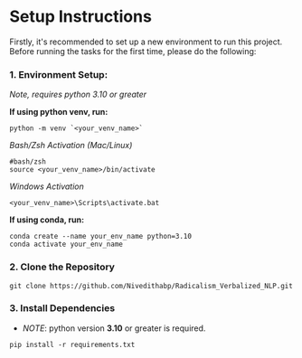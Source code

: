 # Setup Instructions

Firstly, it's recommended to set up a new environment to run this project. Before running the tasks for the first time, please do the following:

### 1. **Environment Setup:**

*Note, requires python 3.10 or greater*

**If using python venv, run:**

```
python -m venv `<your_venv_name>`
```

*Bash/Zsh Activation*
*(Mac/Linux)*

```
#bash/zsh
source <your_venv_name>/bin/activate 
```

*Windows Activation*

```
<your_venv_name>\Scripts\activate.bat
```

**If using conda, run:**

```
conda create --name your_env_name python=3.10
conda activate your_env_name
```

### 2. Clone the Repository

```
git clone https://github.com/Nivedithabp/Radicalism_Verbalized_NLP.git
```

### 3. Install Dependencies

- *NOTE*: python version **3.10** or greater is required.

```
pip install -r requirements.txt

```
